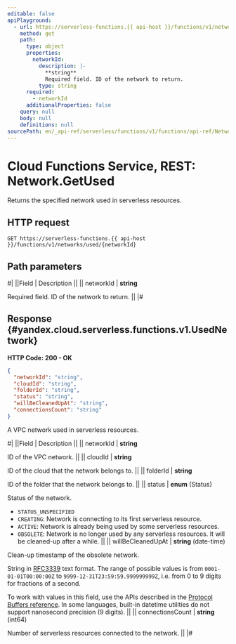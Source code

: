 ```yaml
---
editable: false
apiPlayground:
  - url: https://serverless-functions.{{ api-host }}/functions/v1/networks/used/{networkId}
    method: get
    path:
      type: object
      properties:
        networkId:
          description: |-
            **string**
            Required field. ID of the network to return.
          type: string
      required:
        - networkId
      additionalProperties: false
    query: null
    body: null
    definitions: null
sourcePath: en/_api-ref/serverless/functions/v1/functions/api-ref/Network/getUsed.md
---
```


# Cloud Functions Service, REST: Network.GetUsed

Returns the specified network used in serverless resources.

## HTTP request

```
GET https://serverless-functions.{{ api-host }}/functions/v1/networks/used/{networkId}
```

## Path parameters

#|
||Field | Description ||
|| networkId | **string**

Required field. ID of the network to return. ||
|#

## Response {#yandex.cloud.serverless.functions.v1.UsedNetwork}

**HTTP Code: 200 - OK**

```json
{
  "networkId": "string",
  "cloudId": "string",
  "folderId": "string",
  "status": "string",
  "willBeCleanedUpAt": "string",
  "connectionsCount": "string"
}
```

A VPC network used in serverless resources.

#|
||Field | Description ||
|| networkId | **string**

ID of the VPC network. ||
|| cloudId | **string**

ID of the cloud that the network belongs to. ||
|| folderId | **string**

ID of the folder that the network belongs to. ||
|| status | **enum** (Status)

Status of the network.

- `STATUS_UNSPECIFIED`
- `CREATING`: Network is connecting to its first serverless resource.
- `ACTIVE`: Network is already being used by some serverless resources.
- `OBSOLETE`: Network is no longer used by any serverless resources.
It will be cleaned-up after a while. ||
|| willBeCleanedUpAt | **string** (date-time)

Clean-up timestamp of the obsolete network.

String in [RFC3339](https://www.ietf.org/rfc/rfc3339.txt) text format. The range of possible values is from
`0001-01-01T00:00:00Z` to `9999-12-31T23:59:59.999999999Z`, i.e. from 0 to 9 digits for fractions of a second.

To work with values in this field, use the APIs described in the
[Protocol Buffers reference](https://developers.google.com/protocol-buffers/docs/reference/overview).
In some languages, built-in datetime utilities do not support nanosecond precision (9 digits). ||
|| connectionsCount | **string** (int64)

Number of serverless resources connected to the network. ||
|#